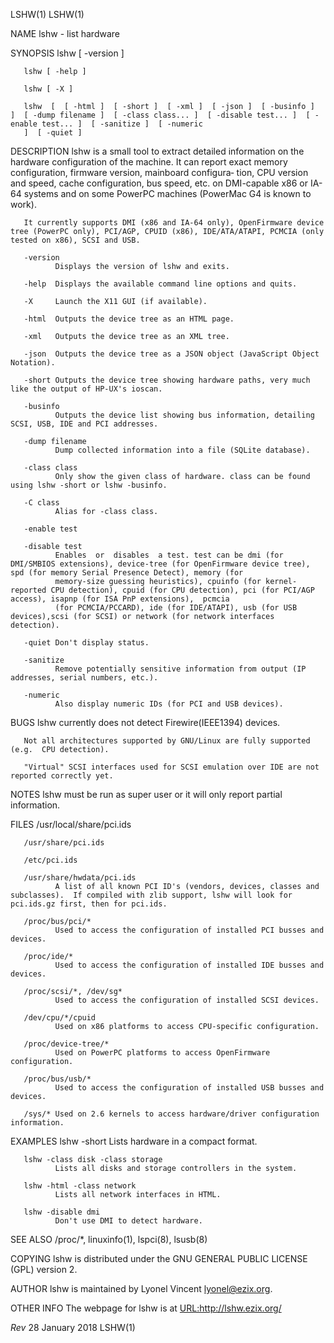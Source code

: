 LSHW(1)                                                                                                                                                                            LSHW(1)

NAME
       lshw - list hardware

SYNOPSIS
       lshw [ -version ]

       lshw [ -help ]

       lshw [ -X ]

       lshw  [  [ -html ]  [ -short ]  [ -xml ]  [ -json ]  [ -businfo ]  ]  [ -dump filename ]  [ -class class... ]  [ -disable test... ]  [ -enable test... ]  [ -sanitize ]  [ -numeric
       ]  [ -quiet ]

DESCRIPTION
       lshw is a small tool to extract detailed information on the hardware configuration of the machine. It can report exact memory configuration, firmware version, mainboard configura‐
       tion, CPU version and speed, cache configuration, bus speed, etc. on DMI-capable x86 or IA-64 systems and on some PowerPC machines (PowerMac G4 is known to work).

       It currently supports DMI (x86 and IA-64 only), OpenFirmware device tree (PowerPC only), PCI/AGP, CPUID (x86), IDE/ATA/ATAPI, PCMCIA (only tested on x86), SCSI and USB.

       -version
              Displays the version of lshw and exits.

       -help  Displays the available command line options and quits.

       -X     Launch the X11 GUI (if available).

       -html  Outputs the device tree as an HTML page.

       -xml   Outputs the device tree as an XML tree.

       -json  Outputs the device tree as a JSON object (JavaScript Object Notation).

       -short Outputs the device tree showing hardware paths, very much like the output of HP-UX's ioscan.

       -businfo
              Outputs the device list showing bus information, detailing SCSI, USB, IDE and PCI addresses.

       -dump filename
              Dump collected information into a file (SQLite database).

       -class class
              Only show the given class of hardware. class can be found using lshw -short or lshw -businfo.

       -C class
              Alias for -class class.

       -enable test

       -disable test
              Enables  or  disables  a test. test can be dmi (for DMI/SMBIOS extensions), device-tree (for OpenFirmware device tree), spd (for memory Serial Presence Detect), memory (for
              memory-size guessing heuristics), cpuinfo (for kernel-reported CPU detection), cpuid (for CPU detection), pci (for PCI/AGP access), isapnp (for ISA PnP extensions),  pcmcia
              (for PCMCIA/PCCARD), ide (for IDE/ATAPI), usb (for USB devices),scsi (for SCSI) or network (for network interfaces detection).

       -quiet Don't display status.

       -sanitize
              Remove potentially sensitive information from output (IP addresses, serial numbers, etc.).

       -numeric
              Also display numeric IDs (for PCI and USB devices).

BUGS
       lshw currently does not detect Firewire(IEEE1394) devices.

       Not all architectures supported by GNU/Linux are fully supported (e.g.  CPU detection).

       "Virtual" SCSI interfaces used for SCSI emulation over IDE are not reported correctly yet.

NOTES
       lshw must be run as super user or it will only report partial information.

FILES
       /usr/local/share/pci.ids

       /usr/share/pci.ids

       /etc/pci.ids

       /usr/share/hwdata/pci.ids
              A list of all known PCI ID's (vendors, devices, classes and subclasses).  If compiled with zlib support, lshw will look for pci.ids.gz first, then for pci.ids.

       /proc/bus/pci/*
              Used to access the configuration of installed PCI busses and devices.

       /proc/ide/*
              Used to access the configuration of installed IDE busses and devices.

       /proc/scsi/*, /dev/sg*
              Used to access the configuration of installed SCSI devices.

       /dev/cpu/*/cpuid
              Used on x86 platforms to access CPU-specific configuration.

       /proc/device-tree/*
              Used on PowerPC platforms to access OpenFirmware configuration.

       /proc/bus/usb/*
              Used to access the configuration of installed USB busses and devices.

       /sys/* Used on 2.6 kernels to access hardware/driver configuration information.

EXAMPLES
       lshw -short
              Lists hardware in a compact format.

       lshw -class disk -class storage
              Lists all disks and storage controllers in the system.

       lshw -html -class network
              Lists all network interfaces in HTML.

       lshw -disable dmi
              Don't use DMI to detect hardware.

SEE ALSO
       /proc/*, linuxinfo(1), lspci(8), lsusb(8)

COPYING
       lshw is distributed under the GNU GENERAL PUBLIC LICENSE (GPL) version 2.

AUTHOR
       lshw is maintained by Lyonel Vincent <lyonel@ezix.org>.

OTHER INFO
       The webpage for lshw is at
        <URL:http://lshw.ezix.org/>

$Rev$                                                                                 28 January 2018                                                                              LSHW(1)

